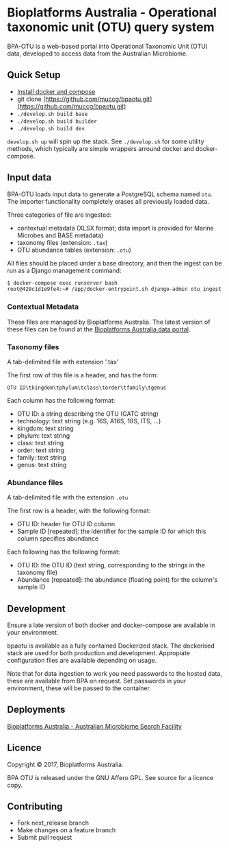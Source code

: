 # Bioplatforms Australia - Operational taxonomic unit (OTU) query system

BPA-OTU is a web-based portal into Operational Taxonomic Unit (OTU) data, developed to access data from the Australian Microbiome.

## Quick Setup

* [Install docker and compose](https://docs.docker.com/compose/install/)
* git clone [https://github.com/muccg/bpaotu.git](https://github.com/muccg/bpaotu.git)
* `./develop.sh build base`
* `./develop.sh build builder`
* `./develop.sh build dev`

`develop.sh up` will spin up the stack. See `./develop.sh` for some utility methods, which typically are simple
wrappers arround docker and docker-compose.

## Input data

BPA-OTU loads input data to generate a PostgreSQL schema named `otu`. The importer functionality completely
erases all previously loaded data.

Three categories of file are ingested:

* contextual metadata (XLSX format; data import is provided for Marine Microbes and BASE metadata)
* taxonomy files (extension: `.tax`)
* OTU abundance tables (extension: `.otu`)

All files should be placed under a base directory, and then the ingest can be run as a Django management command:

```bash
$ docker-compose exec runserver bash
root@420c1d1e9fe4:~# /app/docker-entrypoint.sh django-admin otu_ingest /data/otu/
```

### Contextual Metadata

These files are managed by Bioplatforms Australia. The latest version of these files can be found at the
[Bioplatforms Australia data portal](https://data.bioplatforms.com).

### Taxonomy files

A tab-delimited file with extension '.tax'

The first row of this file is a header, and has the form:

```tsv
OTU ID\tkingdom\tphylum\tclass\torder\tfamily\tgenus
```

Each column has the following format:

* OTU ID: a string describing the OTU (GATC string)
* technology: text string (e.g. 16S, A16S, 18S, ITS, ...)
* kingdom: text string
* phylum: text string
* class: text string
* order: text string
* family: text string
* genus: text string

### Abundance files

A tab-delimited file with the extension `.otu`

The first row is a header, with the following format:

* OTU ID: header for OTU ID column
* Sample ID [repeated]: the identifier for the sample ID for which this column specifies abundance

Each following has the following format:

* OTU ID: the OTU ID (text string, corresponding to the strings in the taxonomy file)
* Abundance [repeated]: the abundance (floating point) for the column's sample ID

## Development

Ensure a late version of both docker and docker-compose are available in your environment.

bpaotu is available as a fully contained Dockerized stack. The dockerised stack are used for both production
and development. Appropiate configuration files are available depending on usage.

Note that for data ingestion to work you need passwords to the hosted data, these are available from BPA on request.
Set passwords in your environment, these will be passed to the container.

## Deployments

[Bioplatforms Australia - Australian Microbiome Search Facility](https://data.bioplatforms.com/bpa/otu/)

## Licence

Copyright &copy; 2017, Bioplatforms Australia.

BPA OTU is released under the GNU Affero GPL. See source for a licence copy.

## Contributing

* Fork next_release branch
* Make changes on a feature branch
* Submit pull request